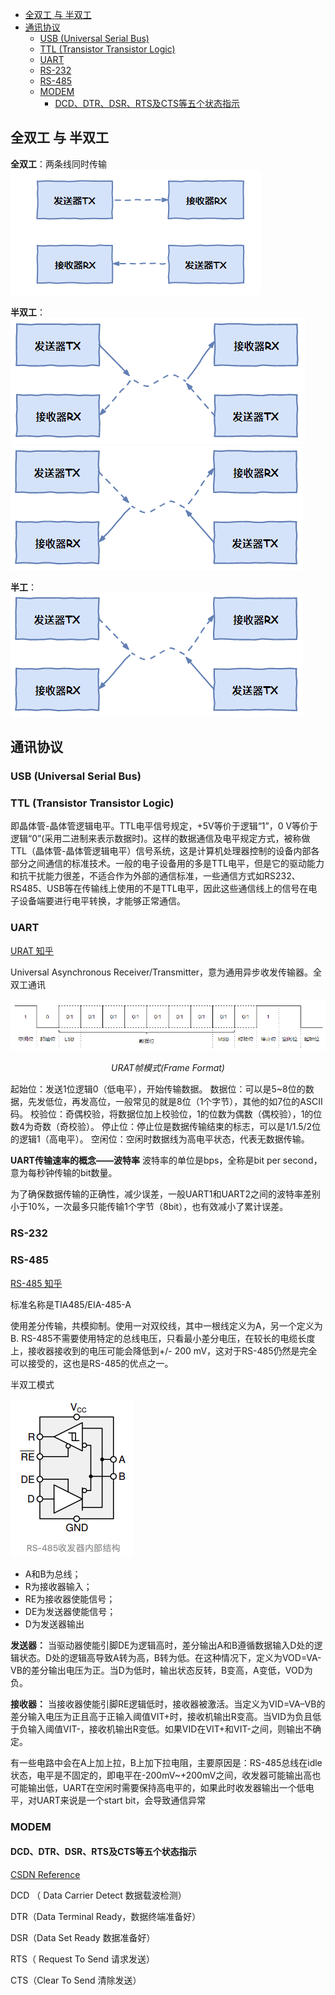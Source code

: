 - [全双工 与 半双工](#全双工-与-半双工)
- [通讯协议](#通讯协议)
  - [USB (Universal Serial Bus)](#usb-universal-serial-bus)
  - [TTL (Transistor Transistor Logic)](#ttl-transistor-transistor-logic)
  - [UART](#uart)
  - [RS-232](#rs-232)
  - [RS-485](#rs-485)
  - [MODEM](#modem)
    - [DCD、DTR、DSR、RTS及CTS等五个状态指示](#dcddtrdsrrts及cts等五个状态指示)



## 全双工 与 半双工

**全双工**：两条线同时传输
![](src/img/全双工.png)

**半双工**： 
![](src/img/半双工1.png)    ![](src/img/半双工2.png)

**半工**：
![](src/img/半工.png)

## 通讯协议

### USB (Universal Serial Bus)

### TTL (Transistor Transistor Logic)
即晶体管-晶体管逻辑电平。TTL电平信号规定，+5V等价于逻辑“1”，0 V等价于逻辑“0”(采用二进制来表示数据时)。这样的数据通信及电平规定方式，被称做TTL（晶体管-晶体管逻辑电平）信号系统，这是计算机处理器控制的设备内部各部分之间通信的标准技术。一般的电子设备用的多是TTL电平，但是它的驱动能力和抗干扰能力很差，不适合作为外部的通信标准，一些通信方式如RS232、RS485、USB等在传输线上使用的不是TTL电平，因此这些通信线上的信号在电子设备端要进行电平转换，才能够正常通信。


### UART
[URAT 知乎](https://zhuanlan.zhihu.com/p/182321407)

Universal Asynchronous Receiver/Transmitter，意为通用异步收发传输器。全双工通讯

![](src/img/URAT帧模式.png)
<p font-size=2; style="text-align:center"><i>URAT帧模式(Frame Format)</i></p>

起始位：发送1位逻辑0（低电平），开始传输数据。
数据位：可以是5~8位的数据，先发低位，再发高位，一般常见的就是8位（1个字节），其他的如7位的ASCII码。
校验位：奇偶校验，将数据位加上校验位，1的位数为偶数（偶校验），1的位数4为奇数（奇校验）。
停止位：停止位是数据传输结束的标志，可以是1/1.5/2位的逻辑1（高电平）。
空闲位：空闲时数据线为高电平状态，代表无数据传输。


**UART传输速率的概念——波特率**
波特率的单位是bps，全称是bit per second，意为每秒钟传输的bit数量。

为了确保数据传输的正确性，减少误差，一般UART1和UART2之间的波特率差别小于10%，一次最多只能传输1个字节（8bit），也有效减小了累计误差。


### RS-232

### RS-485
[RS-485 知乎](https://zhuanlan.zhihu.com/p/341845459)

标准名称是TIA485/EIA-485-A

使用差分传输，共模抑制。使用一对双绞线，其中一根线定义为A，另一个定义为B.
RS-485不需要使用特定的总线电压，只看最小差分电压，在较长的电缆长度上，接收器接收到的电压可能会降低到+/- 200 mV，这对于RS-485仍然是完全可以接受的，这也是RS-485的优点之一。

半双工模式

![](src/img/RS-485内部结构.png)

- A和B为总线；
- R为接收器输入；
- RE为接收器使能信号；
- DE为发送器使能信号；
- D为发送器输出

**发送器：**
当驱动器使能引脚DE为逻辑高时，差分输出A和B遵循数据输入D处的逻辑状态。D处的逻辑高导致A转为高，B转为低。在这种情况下，定义为VOD=VA-VB的差分输出电压为正。当D为低时，输出状态反转，B变高，A变低，VOD为负。

**接收器：**
当接收器使能引脚RE逻辑低时，接收器被激活。当定义为VID=VA–VB的差分输入电压为正且高于正输入阈值VIT+时，接收机输出R变高。当VID为负且低于负输入阈值VIT-，接收机输出R变低。如果VID在VIT+和VIT-之间，则输出不确定。


有一些电路中会在A上加上拉，B上加下拉电阻，主要原因是：RS-485总线在idle状态，电平是不固定的，即电平在-200mV~+200mV之间，收发器可能输出高也可能输出低，UART在空闲时需要保持高电平的，如果此时收发器输出一个低电平，对UART来说是一个start bit，会导致通信异常

### MODEM


#### DCD、DTR、DSR、RTS及CTS等五个状态指示
[CSDN Reference](https://blog.csdn.net/xqhrs232/article/details/8544054)

DCD （ Data Carrier Detect 数据载波检测）

DTR（Data Terminal Ready，数据终端准备好）

DSR（Data Set Ready 数据准备好）

RTS（ Request To Send 请求发送）

CTS（Clear To Send 清除发送）